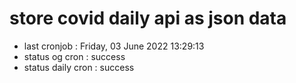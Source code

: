 # store covid daily api as json data

- last cronjob : Friday, 03 June 2022 13:29:13
- status og cron : success
- status daily cron : success
      
      